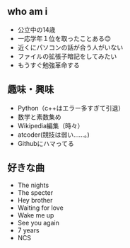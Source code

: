## who am i
- 公立中の14歳
- 一応学年１位を取ったことある😊
- 近くにパソコンの話が合う人がいない
- ファイルの拡張子暗記をしてみたい
- もうすぐ勉強革命する 

## 趣味・興味
- Python（c++はエラー多すぎて引退）
- 数学と素数集め 
- Wikipedia編集（時々）
- atcoder(競技は弱い……。)
- Githubにハマってる


## 好きな曲
- The nights
- The specter
- Hey brother
- Waiting for love
- Wake me up
- See you again
- 7 years
- NCS
